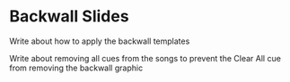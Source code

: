 # Backwall Slides

Write about how to apply the backwall templates

Write about removing all cues from the songs to prevent the Clear All cue from removing the backwall graphic

